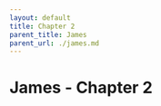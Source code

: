 ```yaml
---
layout: default
title: Chapter 2
parent_title: James
parent_url: ./james.md
---
```


# James - Chapter 2

